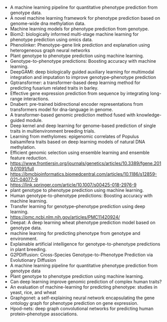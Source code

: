 - A machine learning pipeline for quantitative phenotype prediction from genotype data.
- A novel machine learning framework for phenotype prediction based on genome-wide dna methylation data.
- Machine learning models for phenotype prediction from genotype.
- Biom2: biologically informed multi-stage machine learning for phenotype prediction using omics data.
- Phenolinker: Phenotype-gene link prediction and explanation using heterogeneous graph neural networks
- Plant genotype to phenotype prediction using machine learning.
- Genotype-to-phenotype predictions: Boosting accuracy with machine learning.
- DeepGAMI: deep biologically guided auxiliary learning for multimodal integration and imputation to improve genotype–phenotype prediction
- Gptransformer: a transformer-based deep learning method for predicting fusarium related traits in barley.
- Effective gene expression prediction from sequence by integrating long-range interactions.
- Dnabert: pre-trained bidirectional encoder representations from transformers model for dna-language in genome.
- A transformer-based genomic prediction method fused with knowledge-guided module.
- Deep kernel and deep learning for genome-based prediction of single traits in multienvironment breeding trials.
- Learning from methylomes: epigenomic correlates of Populus balsamifera traits based on deep learning models of natural DNA methylation.
- Efficient genomic selection using ensemble learning and ensemble feature reduction.
- https://www.frontiersin.org/journals/genetics/articles/10.3389/fgene.2019.01091/full
- https://bmcbioinformatics.biomedcentral.com/articles/10.1186/s12859-021-04077-9
- https://link.springer.com/article/10.1007/s00425-018-2976-9
- plant genotype to phenotype prediction using machine learning.
- Human genotype-to-phenotype predictions: Boosting accuracy with machine learning.
- Transfer learning for genotype–phenotype prediction using deep learning.
- https://pmc.ncbi.nlm.nih.gov/articles/PMC11420924/
- Deepat: A deep learning wheat phenotype prediction model based on genotype data.
- machine learning for predicting phenotype from genotype and environment.
- Explainable artificial intelligence for genotype-to-phenotype predictions in plant breeding.
- G2PDiffusion: Cross-Species Genotype-to-Phenotype Prediction via Evolutionary Diffusion
- A machine learning pipeline for quantitative phenotype prediction from genotype data
- Plant genotype to phenotype prediction using machine learning.
- Can deep learning improve genomic prediction of complex human traits?
- An evaluation of machine-learning for predicting phenotype: studies in yeast, rice, and wheat
- Graphgonet: a self-explaining neural network encapsulating the gene ontology graph for phenotype prediction on gene expression.
- Hpod-nets: deep graph convolutional networks for predicting human protein–phenotype associations.




